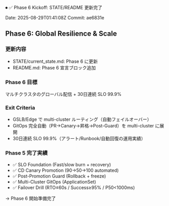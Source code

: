 ⏺ ✅ Phase 6 Kickoff: STATE/README 更新完了

Date: 2025-08-29T01:41:08Z
Commit: ae6831e

## Phase 6: Global Resilience & Scale

### 更新内容
- STATE/current_state.md: Phase 6 に更新
- README.md: Phase 6 宣言ブロック追加

### Phase 6 目標
マルチクラスタのグローバル配信 + 30日連続 SLO 99.9%

### Exit Criteria
- GSLB/Edge で multi-cluster ルーティング（自動フェイルオーバー）
- GitOps 完全自動（PR→Canary→昇格→Post-Guard）を multi-cluster に展開
- 30日連続 SLO 99.9%（アラート/Runbook/自動回復の運用実績）

### Phase 5 完了実績
- ✅ SLO Foundation (Fast/slow burn + recovery)
- ✅ CD Canary Promotion (90→50→100 automated)
- ✅ Post-Promotion Guard (Rollback + freeze)
- ✅ Multi-Cluster GitOps (ApplicationSet)
- ✅ Failover Drill (RTO≤60s / Success≥95% / P50<1000ms)

→ Phase 6 開始準備完了
